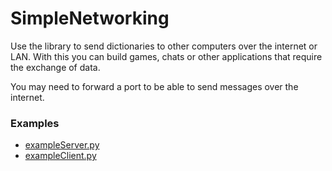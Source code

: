 # SimpleNetworking

Use the library to send dictionaries to other computers over the internet or LAN. With this you can build games, chats or other applications that require the exchange of data.

You may need to forward a port to be able to send messages over the internet.

### Examples

- [exampleServer.py](examples/exampleClient.py)
- [exampleClient.py](examples/exampleServer.py)
